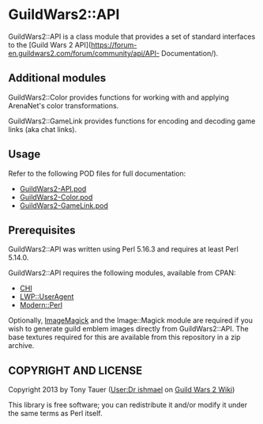 GuildWars2::API
===============

GuildWars2::API is a class module that provides a set of standard interfaces to
the [Guild Wars 2 API](https://forum-en.guildwars2.com/forum/community/api/API-
Documentation/).

Additional modules
------------------

GuildWars2::Color provides functions for working with and applying ArenaNet's
color transformations.

GuildWars2::GameLink provides functions for encoding and decoding game links
(aka chat links).

Usage
-----

Refer to the following POD files for full documentation:
* [GuildWars2-API.pod](doc/GuildWars2-API.pod)
* [GuildWars2-Color.pod](doc/GuildWars2-Color.pod)
* [GuildWars2-GameLink.pod](doc/GuildWars2-GameLink.pod)

Prerequisites
-------------

GuildWars2::API was written using Perl 5.16.3 and requires at least Perl 5.14.0.

GuildWars2::API requires the following modules, available from CPAN:

* [CHI](http://search.cpan.org/perldoc?CHI)
* [LWP::UserAgent](http://search.cpan.org/perldoc?LWP%3A%3AUserAgent)
* [Modern::Perl](http://search.cpan.org/perldoc?Modern%3A%3APerl)

Optionally, [ImageMagick](http://www.imagemagick.org) and the Image::Magick
module are required if you wish to generate guild emblem images directly from
GuildWars2::API. The base textures required for this are available from this
repository in a zip archive.

COPYRIGHT AND LICENSE
---------------------

Copyright 2013 by Tony Tauer ([User:Dr
ishmael](http://wiki.guildwars2.com/wiki/User:Dr_ishmael) on [Guild Wars 2
Wiki](http://wiki.guildwars2.com/wiki/))

This library is free software; you can redistribute it and/or modify it under
the same terms as Perl itself.

